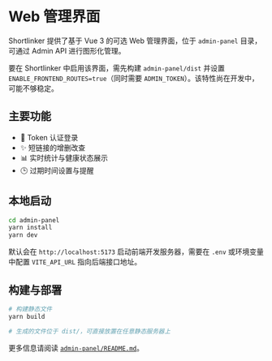 # Web 管理界面

Shortlinker 提供了基于 Vue 3 的可选 Web 管理界面，位于 `admin-panel` 目录，可通过 Admin API 进行图形化管理。

要在 Shortlinker 中启用该界面，需先构建 `admin-panel/dist` 并设置 `ENABLE_FRONTEND_ROUTES=true`（同时需要 `ADMIN_TOKEN`）。该特性尚在开发中，可能不够稳定。
## 主要功能

- 🔑 Token 认证登录
- ✨ 短链接的增删改查
- 📊 实时统计与健康状态展示
- 🕒 过期时间设置与提醒

## 本地启动

```bash
cd admin-panel
yarn install
yarn dev
```

默认会在 `http://localhost:5173` 启动前端开发服务器，需要在 `.env` 或环境变量中配置 `VITE_API_URL` 指向后端接口地址。

## 构建与部署

```bash
# 构建静态文件
yarn build

# 生成的文件位于 dist/，可直接放置在任意静态服务器上
```

更多信息请阅读 [`admin-panel/README.md`](../../admin-panel/README.md)。
